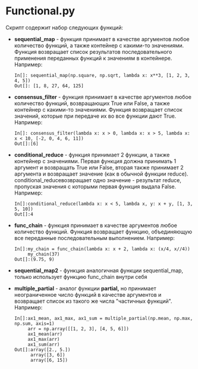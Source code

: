 # Functional.py

Скрипт содержит набор следующих функций:

-   **sequential_map** - функция принимает в качестве аргументов любое количество функций, а также контейнер с какими-то значениями. Функция возвращает список результатов последовательного применения переданных функций к значениям в контейнере. Например:

    ```{python}
    In[]: sequential_map(np.square, np.sqrt, lambda x: x**3, [1, 2, 3, 4, 5])
    Out[]: [1, 8, 27, 64, 125]
    ```

-   **consensus_filter** - функция принимает в качестве аргументов любое количество функций, возвращающих True или False, а также контейнер с какими-то значениями. Функция возвращает список значений, которые при передаче их во все функции дают True. Например:

    ```{python}
    In[]: consensus_filter(lambda x: x > 0, lambda x: x > 5, lambda x: x < 10, [-2, 0, 4, 6, 11]) 
    Out[]:[6]
    ```

-   **conditional_reduce** - функция принимает 2 функции, а также контейнер с значениями. Первая функция должна принимать 1 аргумент и возвращать True или False, вторая также принимает 2 аргумента и возвращает значение (как в обычной функции reduce). conditional_reduceвозвращает одно значение - результат reduce, пропуская значения с которыми первая функция выдала False. Например:

    ```{python}
    In[]:conditional_reduce(lambda x: x < 5, lambda x, y: x + y, [1, 3, 5, 10])
    Out[]:4
    ```

-   **func_chain** - функция принимает в качестве аргументов любое количество функций. Функция возвращает функцию, объединяющую все переданные последовательным выполнением. Например:

    ```{python}
    In[]:my_chain = func_chain(lambda x: x + 2, lambda x: (x/4, x//4))
         my_chain(37)
    Out[]:(9.75, 9)
    ```

-   **sequential_map2** - функция аналогичная функции sequential_map, только использует функцию func_chain внутри себя

-   **multiple_partial** - аналог функции **partial,** но принимает неограниченное число функций в качестве аргументов и возвращает список из такого же числа "частичных функций". Например:

    ```{python}
    In[]:ax1_mean, ax1_max, ax1_sum = multiple_partial(np.mean, np.max, np.sum, axis=1)
         arr = np.array([[1, 2, 3], [4, 5, 6]])
         ax1_mean(arr)
         ax1_max(arr)
         ax1_sum(arr)
    Out[]:array([2., 5.])
          array([3, 6])
          array([6, 15])
    ```
